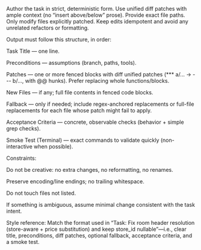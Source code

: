 Author the task in strict, deterministic form. Use unified diff patches with ample context (no “insert above/below” prose). Provide exact file paths. Only modify files explicitly patched. Keep edits idempotent and avoid any unrelated refactors or formatting.

Output must follow this structure, in order:

Task Title — one line.

Preconditions — assumptions (branch, paths, tools).

Patches — one or more fenced blocks with diff unified patches (*** a/... → --- b/..., with @@ hunks). Prefer replacing whole functions/blocks.

New Files — if any; full file contents in fenced code blocks.

Fallback — only if needed; include regex-anchored replacements or full-file replacements for each file whose patch might fail to apply.

Acceptance Criteria — concrete, observable checks (behavior + simple grep checks).

Smoke Test (Terminal) — exact commands to validate quickly (non-interactive when possible).

Constraints:

Do not be creative: no extra changes, no reformatting, no renames.

Preserve encoding/line endings; no trailing whitespace.

Do not touch files not listed.

If something is ambiguous, assume minimal change consistent with the task intent.

Style reference: Match the format used in “Task: Fix room header resolution (store-aware + price substitution) and keep store_id nullable”—i.e., clear title, preconditions, diff patches, optional fallback, acceptance criteria, and a smoke test.
